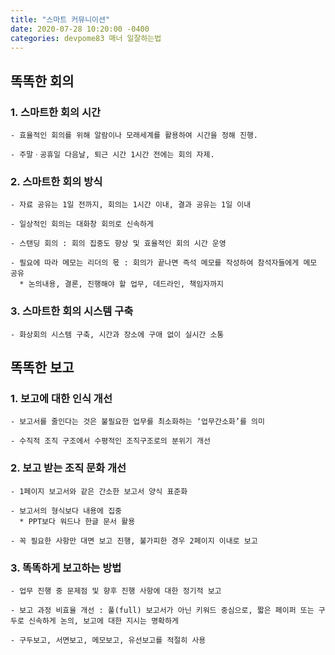 ```yaml
---
title: "스마트 커뮤니이션"
date: 2020-07-28 10:20:00 -0400
categories: devpome83 매너 일잘하는법
---
```



## 똑똑한 회의
### 1. 스마트한 회의 시간
	- 효율적인 회의를 위해 알람이나 모래세계를 활용하여 시간을 정해 진행.
	
	- 주말ㆍ공휴일 다음날, 퇴근 시간 1시간 전에는 회의 자제.

### 2. 스마트한 회의 방식
	- 자료 공유는 1일 전까지, 회의는 1시간 이내, 결과 공유는 1일 이내
	
	- 일상적인 회의는 대화창 회의로 신속하게
	
	- 스탠딩 회의 : 회의 집중도 향상 및 효율적인 회의 시간 운영
	
	- 필요에 따라 메모는 리더의 몫 : 회의가 끝나면 즉석 메모를 작성하여 참석자들에게 메모 공유
	  * 논의내용, 결론, 진행해야 할 업무, 데드라인, 책임자까지

### 3. 스마트한 회의 시스템 구축
	- 화상회의 시스템 구축, 시간과 장소에 구애 없이 실시간 소통

## 똑똑한 보고
### 1. 보고에 대한 인식 개선
	- 보고서를 줄인다는 것은 불필요한 업무를 최소화하는 ‘업무간소화’를 의미
	
	- 수직적 조직 구조에서 수평적인 조직구조로의 분위기 개선

### 2. 보고 받는 조직 문화 개선
	- 1페이지 보고서와 같은 간소한 보고서 양식 표준화
	
	- 보고서의 형식보다 내용에 집중 
	  * PPT보다 워드나 한글 문서 활용
	
	- 꼭 필요한 사항만 대면 보고 진행, 불가피한 경우 2페이지 이내로 보고

### 3. 똑똑하게 보고하는 방법
	- 업무 진행 중 문제점 및 향후 진행 사항에 대한 정기적 보고
	
	- 보고 과정 비효율 개선 : 풀(full) 보고서가 아닌 키워드 중심으로, 짧은 페이퍼 또는 구두로 신속하게 논의, 보고에 대한 지시는 명확하게
	
	- 구두보고, 서면보고, 메모보고, 유선보고를 적절히 사용